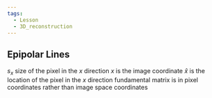 ```yaml
---
tags:
  - Lesson
  - 3D_reconstruction
---
```

## Epipolar Lines


$s_x$ size of the pixel in the $x$ direction
$x$ is the image coordinate
$\hat{x}$ is the location of the pixel in the $x$ direction
fundamental matrix is in pixel coordinates rather than image space coordinates